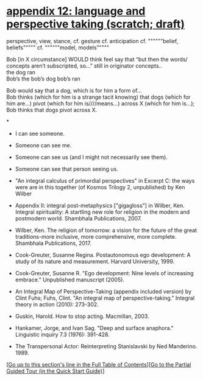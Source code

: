# <a id="appendix-12-language-and-perspective-taking" href="#appendix-12-language-and-perspective-taking">appendix 12: language and perspective taking (scratch; draft)</a>

perspective, view, stance, cf. gesture cf. anticipation cf. "&#8203;"&#8203;"&#8203;"&#8203;"&#8203;"belief, beliefs"&#8203;"&#8203;"&#8203;"&#8203;" cf. "&#8203;"&#8203;"&#8203;"&#8203;"&#8203;"model, models"&#8203;"&#8203;"&#8203;"&#8203;"

Bob \[in X circumstance] WOULD think feel say that “but then the words/&#8203;concepts aren’t subscripted, so…” still in originator concepts..  
the dog ran  
Bob’s the bob’s dog bob’s ran  

Bob would say that a dog, which is for him a form of…  
Bob thinks (which for him is a strange tacit knowing) that dogs (which for him are…) pivot (which for him is////means…) across X (which for him is…); Bob thinks that dogs pivot across X.  

\*

* I can see someone.  
* Someone can see me.  
* Someone can see us (and I might not necessarily see them).  
* Someone can see that person seeing us.  
 

* "An integral calculus of primordial perspectives" in Excerpt C: the ways were are in this together (of Kosmos Trilogy 2, unpublished) by Ken Wilber
* Appendix II: integral post-metaphysics \["gigagloss"] in Wilber, Ken. Integral spirituality: A startling new role for religion in the modern and postmodern world. Shambhala Publications, 2007.
* Wilber, Ken. The religion of tomorrow: a vision for the future of the great traditions-more inclusive, more comprehensive, more complete. Shambhala Publications, 2017.
* Cook-Greuter, Susanne Regina. Postautonomous ego development: A study of its nature and measurement. Harvard University, 1999.
* Cook-Greuter, Susanne R. "Ego development: Nine levels of increasing embrace." Unpublished manuscript (2005).
* An Integral Map of Perspective-Taking (appendix included version) by Clint Fuhs; Fuhs, Clint. "An integral map of perspective-taking." Integral theory in action (2010): 273-302.
* Guskin, Harold. How to stop acting. Macmillan, 2003.
* Hankamer, Jorge, and Ivan Sag. "Deep and surface anaphora." Linguistic inquiry 7.3 (1976): 391-428.
* The Transpersonal Actor: Reinterpreting Stanislavski by Ned Manderino. 1989. 


[<a href="#205h">Go up to this section's line in the Full Table of Contents</a>][<a href="#qq">Go to the Partial Guided Tour (in the Quick Start Guide)</a>]